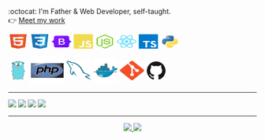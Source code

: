 :octocat: I'm Father & Web Developer, self-taught.\
:point_right: [Meet my work](https://sgc.adm.br/mariodelimadobr/)

<div style="display: inline_block;">
  <a href="https://github.com/mariodelimadobr/dev.html" target="_blank"><img align="center" alt="Works Mario in HTML" height="30" width="40" src="https://raw.githubusercontent.com/devicons/devicon/master/icons/html5/html5-original.svg"></a>
  <a href="https://github.com/mariodelimadobr/dev.css" target="_blank"><img align="center" alt="Works Mario in CSS" height="30" width="40" src="https://raw.githubusercontent.com/devicons/devicon/master/icons/css3/css3-original.svg"></a> 
  <a href="https://github.com/mariodelimadobr/bootstrap" target="_blank"><img align="center" alt="Works Mario in Bootstrap" height="30" width="40" src="https://raw.githubusercontent.com/devicons/devicon/master/icons/bootstrap/bootstrap-original.svg"></a>
  <a href="https://github.com/mariodelimadobr/dev.javascript" target="_blank"><img align="center" alt="Works Mario in JavaScript" height="30" width="40" src="https://raw.githubusercontent.com/devicons/devicon/master/icons/javascript/javascript-plain.svg"></a>
  <a href="https://github.com/mariodelimadobr/dev.nodejs" target="_blank"><img align="center" alt="Works Mario in nodejs" height="30" width="40" src="https://raw.githubusercontent.com/devicons/devicon/master/icons/nodejs/nodejs-plain.svg"></a> 
  <a href="https://github.com/mariodelimadobr/dev.react" target="_blank"><img align="center" alt="Works Mario in React" height="30" width="40" src="https://raw.githubusercontent.com/devicons/devicon/master/icons/react/react-original.svg"></a> 
  <a href="https://github.com/mariodelimadobr/dev.typescript" target="_blank"><img align="center" alt="Works Mario in TypeScript" height="30" width="40" src="https://raw.githubusercontent.com/devicons/devicon/master/icons/typescript/typescript-plain.svg"></a>  
  <a href="https://github.com/mariodelimadobr/dev.python" target="_blank"><img align="center" alt="Works Mario in Python" height="30" width="40" src="https://raw.githubusercontent.com/devicons/devicon/master/icons/python/python-original.svg"></a> 
    
  <a href="https://github.com/mariodelimadobr/dev.go" target="_blank"><img align="center" alt="Works Mario in Go" height="40" width="40" src="https://raw.githubusercontent.com/devicons/devicon/master/icons/go/go-original.svg"></a> 
  <a href="https://github.com/mariodelimadobr/dev.php" target="_blank"><img align="center" alt="Works Mario in PHP" height="60" width="70" src="https://raw.githubusercontent.com/devicons/devicon/master/icons/php/php-original.svg"></a> 
  <a href="https://github.com/mariodelimadobr/mysql" target="_blank"><img align="center" alt="Works Mario in MySQL" height="40" width="50" src="https://raw.githubusercontent.com/devicons/devicon/master/icons/mysql/mysql-original.svg"></a>
  <a href="https://github.com/docker" target="_blank"><img align="center" alt="Works Mario in Docker" height="50" width="50" src="https://raw.githubusercontent.com/devicons/devicon/master/icons/docker/docker-original.svg"></a> 
  <a href="https://github.com/mariodelimadobr/git" target="_blank"><img align="center" alt="Works Mario in Git" height="40" width="50" src="https://raw.githubusercontent.com/devicons/devicon/master/icons/git/git-original.svg"></a>
  <a href="https://github.com/mariodelimadobr" target="_blank"><img align="center" alt="Works Mario in GitHub" height="40" width="40" src="https://raw.githubusercontent.com/devicons/devicon/master/icons/github/github-original.svg"></a> 
</div>

---

<div>  
  <a href="https://www.facebook.com/mariodelimadobr/" target="_blank"><img src="https://img.shields.io/badge/-facebook-%230077B5?style=for-the-badge&logo=facebook&logoColor=white" target="_blank"></a> 
  <a href="https://instagram.com/mariodelimadobr" target="_blank"><img src="https://img.shields.io/badge/-Instagram-%23E4405F?style=for-the-badge&logo=instagram&logoColor=white" target="_blank"></a>
  <a href="https://www.linkedin.com/in/mariodelimadobr" target="_blank"><img src="https://img.shields.io/badge/-LinkedIn-%230077B5?style=for-the-badge&logo=linkedin&logoColor=white" target="_blank"></a> 
  <a href="https://www.youtube.com/channel/UCjL37uVB6HnxjpJp74EhoLA" target="_blank"><img src="https://img.shields.io/badge/YouTube-FF0000?style=for-the-badge&logo=youtube&logoColor=white" target="_blank"></a>
  <!--a href="https://www.twitch.tv/mariodelimadobr" target="_blank"><img src="https://img.shields.io/badge/Twitch-9146FF?style=for-the-badge&logo=twitch&logoColor=white" target="_blank"></a--> 
</div>

---

<div align="center">
  <a href="https://github.com/mariodelimadobr">
  <img height="180em" src="https://github-readme-stats.vercel.app/api/top-langs/?username=mariodelimadobr&layout=compact&langs_count=7&theme=dracula"/>
  <img height="180em" src="https://github-readme-stats.vercel.app/api?username=mariodelimadobr&show_icons=true&theme=dracula&include_all_commits=true&count_private=true"/>
</div>

